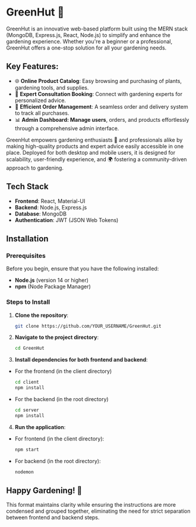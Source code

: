 # GreenHut 🌱

GreenHut is an innovative web-based platform built using the MERN stack (MongoDB, Express.js, React, Node.js) to simplify and enhance the gardening experience. Whether you're a beginner or a professional, GreenHut offers a one-stop solution for all your gardening needs.

## Key Features: 
- 🌐 **Online Product Catalog**: Easy browsing and purchasing of plants, gardening tools, and supplies. 
- 📅 **Expert Consultation Booking**: Connect with gardening experts for personalized advice. 
- 🚚 **Efficient Order Management**: A seamless order and delivery system to track all purchases. 
- 📊 **Admin Dashboard: Manage users**, orders, and products effortlessly through a comprehensive admin interface.
  
GreenHut empowers gardening enthusiasts 🌻 and professionals alike by making high-quality products and expert advice easily accessible in one place. 
Deployed for both desktop and mobile users, it is designed for scalability, user-friendly experience, and 🌍 fostering a community-driven approach to gardening.

## Tech Stack

- **Frontend**: React, Material-UI
- **Backend**: Node.js, Express.js
- **Database**: MongoDB
- **Authentication**: JWT (JSON Web Tokens)

## Installation

### Prerequisites
Before you begin, ensure that you have the following installed:
- **Node.js** (version 14 or higher)
- **npm** (Node Package Manager)

### Steps to Install
1. **Clone the repository**:
   ```bash
   git clone https://github.com/YOUR_USERNAME/GreenHut.git

2. **Navigate to the project directory**:
   ```bash
   cd GreenHut
   
3. **Install dependencies for both frontend and backend**:
- For the frontend (in the client directory)
   ```bash
   cd client
   npm install
- For the backend (in the root directory)
  ```bash
  cd server
  npm install

4. **Run the application**:
- For frontend (in the client directory):
  ```bash
  npm start
- For backend (in the root directory):
  ```bash
  nodemon

## Happy Gardening! 🌻

This format maintains clarity while ensuring the instructions are more condensed and grouped together, eliminating the need for strict separation between frontend and backend steps.

